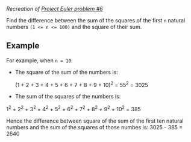 *Recreation of [Project Euler problem #6](https://projecteuler.net/problem=6)*

Find the difference between the sum of the squares of the first `n` natural numbers `(1 <= n <= 100)` and the square of their sum.

## Example
For example, when `n = 10`:

* The square of the sum of the numbers is:

  (1 + 2 + 3 + 4 + 5 + 6 + 7 + 8 + 9 + 10)<sup>2</sup> = 55<sup>2</sup> = 3025


* The sum of the squares of the numbers is:

 1<sup>2</sup> + 2<sup>2</sup> + 3<sup>2</sup> + 4<sup>2</sup> + 5<sup>2</sup> + 6<sup>2</sup> + 7<sup>2</sup> + 8<sup>2</sup> + 9<sup>2</sup> + 10<sup>2</sup> = 385

Hence the difference between square of the sum of the first ten natural numbers and the sum of the squares of those numbes is: 3025 - 385 = 2640
